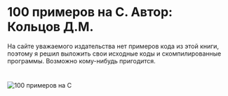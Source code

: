 # 100 примеров на C. Автор: Кольцов Д.М.
На сайте уважаемого издательства нет примеров кода из этой книги, поэтому я решил выложить свои исходные коды и скомпилированные программы. Возможно кому-нибудь пригодится.
#
![100 примеров на C](https://github.com/olegbukatchuk/100-examples-on-c/blob/master/img/cover.jpg)
